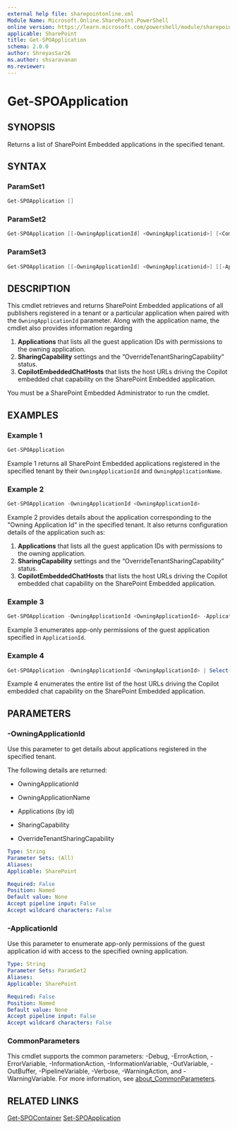 ```yaml
---
external help file: sharepointonline.xml
Module Name: Microsoft.Online.SharePoint.PowerShell
online version: https://learn.microsoft.com/powershell/module/sharepoint-online/get-spoapplication
applicable: SharePoint
title: Get-SPOApplication
schema: 2.0.0
author: ShreyasSar26
ms.author: shsaravanan
ms.reviewer:
---
```


# Get-SPOApplication

## SYNOPSIS

Returns a list of SharePoint Embedded applications in the specified tenant.

## SYNTAX

### ParamSet1

```powershell
Get-SPOApplication []
```
### ParamSet2

```powershell
Get-SPOApplication [[-OwningApplicationId] <OwningApplicationid>] [<CommonParameters>]
```

### ParamSet3

```powershell
Get-SPOApplication [[-OwningApplicationId] <OwningApplicationid>] [[-ApplicationId] <ApplicationId>]
``` 

## DESCRIPTION

This cmdlet retrieves and returns SharePoint Embedded applications of all publishers registered in a tenant or a particular application when paired with the `OwningApplicationId` parameter. Along with the application name, the cmdlet also provides information regarding 
1)  **Applications** that  lists all the guest application IDs with permissions to the owning application.
2)	**SharingCapability** settings and the “OverrideTenantSharingCapability” status. 
3)	**CopilotEmbeddedChatHosts** that lists the host URLs driving the Copilot embedded chat capability on the SharePoint Embedded application.

You must be a SharePoint Embedded Administrator to run the cmdlet. 


## EXAMPLES

### Example 1

```powershell
Get-SPOApplication
```

Example 1 returns all SharePoint Embedded applications registered in the specified tenant by their `OwningApplicationId` and `OwningApplicationName`.

### Example 2

```powershell
Get-SPOApplication -OwningApplicationId <OwningApplicationId>
```

Example 2 provides details about the application corresponding to the "Owning Application Id" in the specified tenant. It also returns configuration details of the application such as:
1)	**Applications** that  lists all the guest application IDs with permissions to the owning application.
2)	**SharingCapability** settings and the “OverrideTenantSharingCapability” status. 
3)	**CopilotEmbeddedChatHosts** that lists the host URLs driving the Copilot embedded chat capability on the SharePoint Embedded application.


### Example 3

```powershell
Get-SPOApplication -OwningApplicationId <OwningApplicationId> -ApplicationId <ApplicationId>
```

Example 3 enumerates app-only permissions of the guest application specified in `ApplicationId`.

### Example 4

```powershell
Get-SPOApplication -OwningApplicationId <OwningApplicationId> | Select-Object CopilotEmbeddedChatHosts
```

Example 4 enumerates the entire list of the host URLs driving the Copilot embedded chat capability on the SharePoint Embedded application.

## PARAMETERS

### -OwningApplicationId

Use this parameter to get details about applications registered in the specified tenant.

The following details are returned:

- OwningApplicationId

- OwningApplicationName

- Applications (by id)

- SharingCapability

- OverrideTenantSharingCapability
  
```yaml
Type: String
Parameter Sets: (All)
Aliases:
Applicable: SharePoint

Required: False
Position: Named
Default value: None
Accept pipeline input: False
Accept wildcard characters: False
```

### -ApplicationId

Use this parameter to enumerate app-only permissions of the guest application id with access to the specified owning application.

```yaml
Type: String
Parameter Sets: ParamSet2
Aliases:
Applicable: SharePoint

Required: False
Position: Named
Default value: None
Accept pipeline input: False
Accept wildcard characters: False
```
 
### CommonParameters

This cmdlet supports the common parameters: -Debug, -ErrorAction, -ErrorVariable, -InformationAction, -InformationVariable, -OutVariable, -OutBuffer, -PipelineVariable, -Verbose, -WarningAction, and -WarningVariable. For more information, see [about_CommonParameters](https://go.microsoft.com/fwlink/?LinkID=113216).


## RELATED LINKS

[Get-SPOContainer](./Get-SPOContainer.md)
[Set-SPOApplication](./Set-SPOApplication.md)
